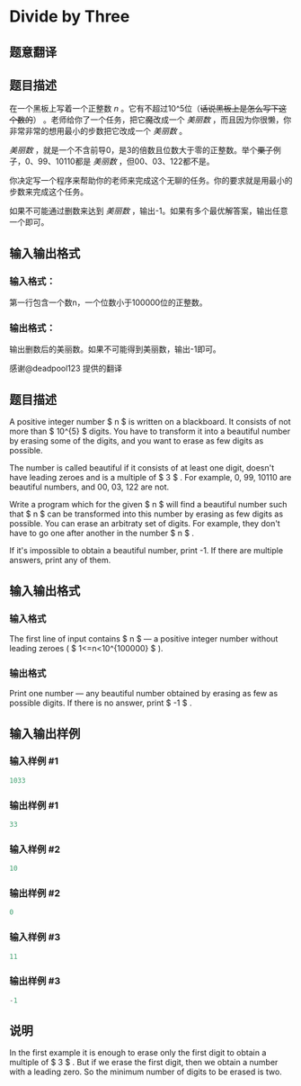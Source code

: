 # Divide by Three

## 题意翻译

## 题目描述 ##

在一个黑板上写着一个正整数 _n_ 。它有不超过10^5位（~~话说黑板上是怎么写下这个数的~~） 。老师给你了一个任务，把它~~魔~~改成一个 _美丽数_ ，而且因为你很懒，你非常非常的想用最小的步数把它改成一个 _美丽数_ 。

_美丽数_ ，就是一个不含前导0，是3的倍数且位数大于零的正整数。举个~~栗子~~例子，0、99、10110都是 _美丽数_ ，但00、03、122都不是。

你决定写一个程序来帮助你的老师来完成这个无聊的任务。你的要求就是用最小的步数来完成这个任务。

如果不可能通过删数来达到 _美丽数_ ，输出-1。如果有多个最优解答案，输出任意一个即可。

## 输入输出格式

### 输入格式：

第一行包含一个数n，一个位数小于100000位的正整数。

### 输出格式：

输出删数后的美丽数。如果不可能得到美丽数，输出-1即可。

感谢@deadpool123 提供的翻译

## 题目描述

A positive integer number $ n $ is written on a blackboard. It consists of not more than $ 10^{5} $ digits. You have to transform it into a beautiful number by erasing some of the digits, and you want to erase as few digits as possible.

The number is called beautiful if it consists of at least one digit, doesn't have leading zeroes and is a multiple of $ 3 $ . For example, 0, 99, 10110 are beautiful numbers, and 00, 03, 122 are not.

Write a program which for the given $ n $ will find a beautiful number such that $ n $ can be transformed into this number by erasing as few digits as possible. You can erase an arbitraty set of digits. For example, they don't have to go one after another in the number $ n $ .

If it's impossible to obtain a beautiful number, print -1. If there are multiple answers, print any of them.

## 输入输出格式

### 输入格式

The first line of input contains $ n $ — a positive integer number without leading zeroes ( $ 1<=n&lt;10^{100000} $ ).

### 输出格式

Print one number — any beautiful number obtained by erasing as few as possible digits. If there is no answer, print $ -1 $ .

## 输入输出样例

### 输入样例 #1

```cpp
1033

```
### 输出样例 #1

```cpp
33

```
### 输入样例 #2

```cpp
10

```
### 输出样例 #2

```cpp
0

```
### 输入样例 #3

```cpp
11

```
### 输出样例 #3

```cpp
-1

```
## 说明

In the first example it is enough to erase only the first digit to obtain a multiple of $ 3 $ . But if we erase the first digit, then we obtain a number with a leading zero. So the minimum number of digits to be erased is two.

